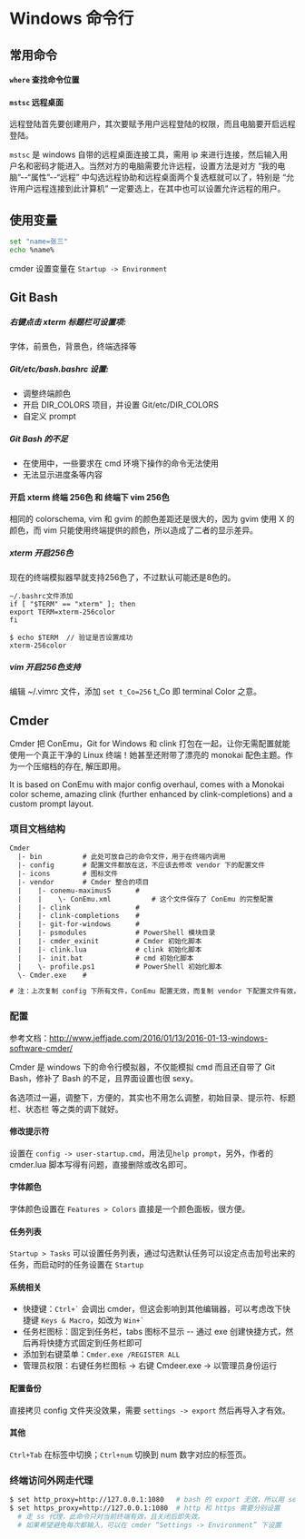 # Windows 命令行

## 常用命令

#### `where` 查找命令位置

#### `mstsc` 远程桌面

远程登陆首先要创建用户，其次要赋予用户远程登陆的权限，而且电脑要开启远程登陆。

`mstsc` 是 windows 自带的远程桌面连接工具，需用 ip 来进行连接，然后输入用户名和密码才能进入。当然对方的电脑需要允许远程，设置方法是对方 “我的电脑”--“属性”--“远程” 中勾选远程协助和远程桌面两个复选框就可以了，特别是 “允许用户远程连接到此计算机” 一定要选上，在其中也可以设置允许远程的用户。


## 使用变量

```bash
set "name=张三"
echo %name%
```

cmder 设置变量在 `Startup -> Environment`


## Git Bash

##### 右键点击 xterm 标题栏可设置项:

字体，前景色，背景色，终端选择等

##### Git/etc/bash.bashrc 设置:

* 调整终端颜色
* 开启 DIR_COLORS 项目，并设置 Git/etc/DIR_COLORS
* 自定义 prompt

##### Git Bash 的不足

* 在使用中，一些要求在 cmd 环境下操作的命令无法使用
* 无法显示进度条等内容

#### 开启 xterm 终端 256色 和 终端下 vim 256色

相同的 colorschema, vim 和 gvim 的颜色差距还是很大的，因为 gvim 使用 X 的颜色，而 vim 只能使用终端提供的颜色，所以造成了二者的显示差异。

##### xterm 开启256色

现在的终端模拟器早就支持256色了，不过默认可能还是8色的。

```
~/.bashrc文件添加
if [ "$TERM" == "xterm" ]; then
export TERM=xterm-256color
fi

$ echo $TERM  // 验证是否设置成功
xterm-256color
```

##### vim 开启256色支持

编辑 ~/.vimrc 文件，添加 `set t_Co=256` t_Co 即 terminal Color 之意。


## Cmder

Cmder 把 ConEmu，Git for Windows 和 clink 打包在一起，让你无需配置就能使用一个真正干净的 Linux 终端！她甚至还附带了漂亮的 monokai 配色主题。作为一个压缩档的存在, 解压即用。

It is based on ConEmu with major config overhaul, comes with a Monokai color scheme, amazing clink (further enhanced by clink-completions) and a custom prompt layout.

### 项目文档结构

```txt
Cmder
  |- bin          # 此处可放自己的命令文件，用于在终端内调用
  |- config       # 配置文件都放在这，不应该去修改 vendor 下的配置文件
  |- icons        # 图标文件
  |- vendor       # Cmder 整合的项目
  |    |- conemu-maximus5      # 
  |    |    \- ConEmu.xml          # 这个文件保存了 ConEmu 的完整配置
  |    |- clink                # 
  |    |- clink-completions    # 
  |    |- git-for-windows      # 
  |    |- psmodules            # PowerShell 模块目录
  |    |- cmder_exinit         # Cmder 初始化脚本
  |    |- clink.lua            # clink 初始化脚本
  |    |- init.bat             # cmd 初始化脚本
  |    \- profile.ps1          # PowerShell 初始化脚本
  \- Cmder.exe    # 

# 注：上次复制 config 下所有文件，ConEmu 配置无效，而复制 vendor 下配置文件有效，这个待复核
```

### 配置

参考文档：http://www.jeffjade.com/2016/01/13/2016-01-13-windows-software-cmder/

Cmder 是 windows 下的命令行模拟器，不仅能模拟 cmd 而且还自带了 Git Bash，修补了 Bash 的不足，且界面设置也很 sexy。

各选项过一遍，调整下，方便的，其实也不用怎么调整，初始目录、提示符、标题栏、状态栏 等之类的调下就好。

#### 修改提示符

设置在 `config -> user-startup.cmd`，用法见`help prompt`，另外，作者的 cmder.lua 脚本写得有问题，直接删除或改名即可。

#### 字体颜色

字体颜色设置在 `Features > Colors` 直接是一个颜色面板，很方便。

#### 任务列表

`Startup > Tasks` 可以设置任务列表，通过勾选默认任务可以设定点击加号出来的任务，而启动时的任务设置在 `Startup`

#### 系统相关

* 快捷键：`` Ctrl+` `` 会调出 cmder，但这会影响到其他编辑器，可以考虑改下快捷键 `Keys & Macro`，如改为 `` Win+` ``
* 任务栏图标：固定到任务栏，tabs 图标不显示 -- 通过 exe 创建快捷方式，然后再将快捷方式固定到任务栏即可
* 添加到右键菜单：`Cmder.exe /REGISTER ALL`
* 管理员权限：右键任务栏图标 -> 右键 Cmdeer.exe -> 以管理员身份运行

#### 配置备份

直接拷贝 config 文件夹没效果，需要 `settings -> export` 然后再导入才有效。

#### 其他

`Ctrl+Tab` 在标签中切换；`Ctrl+num` 切换到 num 数字对应的标签页。

### 终端访问外网走代理

```bash
$ set http_proxy=http://127.0.0.1:1080   # bash 的 export 无效，所以用 set
$ set https_proxy=http://127.0.0.1:1080  # http 和 https 需要分别设置
  # 走 ss 代理，此命令只对当前终端有效，且关闭后即失效。
  # 如果希望避免每次都输入，可以在 cmder “Settings -> Environment” 下设置
```
